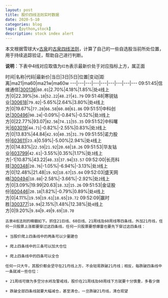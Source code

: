 ```yaml
---
layout: post
title: 股价四线法则实时数据
date: 2020-5-10
categories: blog
tags: [python,stock]
description: stock index alert
---
```



本文根据雪球大v[古泉](https://xueqiu.com/u/7148646888)的[古泉四线法则](https://xueqiu.com/7148646888/130498192)，计算了自己的一些自选股当前所处位置，用于持续追踪验证，帮助自己进行判断。

**说明**：下表中4线对应取值为`红色`表示最新价处于对应指标上方，属正面

时间|名称|代码|最新价|当日|3日|5日|位置|变动|距离|ma21|ma60|ma21w|ma60w
---|---|---|---|---|---|---|---|---
09:51:45|信维通信|[300136](https://xueqiu.com/S/SZ300136)|`60.01`|2.70%|4.18%|1.85%|处`4`线上方|0|22.39%|`56.18`|`52.22`|`48.27`|`41.79`
09:51:48|寒锐钴业|[300618](https://xueqiu.com/S/SZ300618)|`79.02`|-5.65%|2.64%|3.80%|处`4`线上方|0|19.67%|`77.28`|`66.58`|`60.80`|`61.86`
09:51:51|中科创达|[300496](https://xueqiu.com/S/SZ300496)|`90.24`|-0.09%|-0.84%|-0.52%|处`3`线上方|0|22.77%|93.07|`82.56`|`74.11`|`55.35`
09:51:52|中科曙光|[603019](https://xueqiu.com/S/SH603019)|`44.71`|-0.82%|-2.55%|0.83%|处`3`线上方|0|13.83%|44.84|`42.93`|`40.35`|`31.79`
09:51:55|诺力股份|[603611](https://xueqiu.com/S/SH603611)|`23.8`|0.59%|-5.00%|2.94%|处`4`线上方|0|14.83%|`22.59`|`21.92`|`20.68`|`18.26`
09:51:53|华友钴业|[603799](https://xueqiu.com/S/SH603799)|`42.61`|-3.55%|0.35%|1.17%|处`3`线上方|-1|10.87%|43.22|`40.33`|`37.94`|`33.57`
09:52:00|长亮科技|[300348](https://xueqiu.com/S/SZ300348)|`20.76`|-1.05%|-6.94%|-3.13%|处`3`线上方|0|12.48%|21.48|`19.92`|`18.67`|`15.04`
09:52:03|盛天网络|[300494](https://xueqiu.com/S/SZ300494)|`18.88`|-2.58%|-3.66%|-2.92%|处`2`线上方|0|3.09%|19.99|20.63|`18.32`|`15.26`
09:51:53|金证股份|[600446](https://xueqiu.com/S/SH600446)|`20.18`|1.82%|-0.79%|0.89%|处`4`线上方|0|4.11%|`19.59`|`19.61`|`18.65`|`19.72`
09:52:09|赢时胜|[300377](https://xueqiu.com/S/SZ300377)|`10.94`|2.15%|1.48%|12.38%|处`4`线上方|0|9.20%|`9.84`|`9.49`|`9.69`|`10.70`

```
古泉4线法则的精髓如下。抓住21日线、60日线、21周线及60周线等四条线，外加21月线，任何一只股票上涨都要穿过这四条线，任何一只股票要想爆雷也要先下穿过这四条线：

+ 当股价爬上四条线中的两条可以少量建仓

+ 爬上四条线中的三条可以加大仓位

+ 爬上四条线中的四条可以全仓

任何一只大牛，其股价都会坚守在21月线上方，不会轻易跌破21月线；相反，每跌破四条线中一条就减一些仓位：

+ 21周线可做为多空分水岭及警戒线，股价在21周线及60周线下方就要十分慎重，多看少做

+ 跌破全部四条线就要大幅减仓，甚至清仓，一旦跌破21月线，清仓观望
```